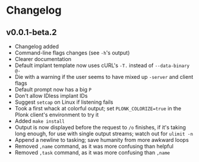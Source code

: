 Changelog
=========

v0.0.1-beta.2
-------------
- Changelog added
- Command-line flags changes (see `-h`'s output)
- Clearer documentation
- Default implant template now uses cURL's `-T.` instead of `--data-binary @-`
- Die with a warning if the user seems to have mixed up `-server` and client
  flags
- Default prompt now has a big `P`
- Don't allow IDless implant IDs
- Suggest `setcap` on Linux if listening fails
- Took a first whack at colorful output; set `PLONK_COLORIZE=true` in the Plonk
  client's environment to try it
- Added `make install`
- Output is now displayed before the request to `/o` finishes, if it's taking
  long enough, for use with single output streams; watch out for `ulimit -n`
- Append a newline to tasking; save humanity from more awkward loops
- Removed `,name` command, as it was more confusing than helpful
- Removed `,task` command, as it was more confusing than `,name`

